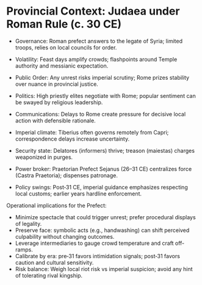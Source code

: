 # Provincial Context: Judaea under Roman Rule (c. 30 CE)

- Governance: Roman prefect answers to the legate of Syria; limited troops, relies on local councils for order.
- Volatility: Feast days amplify crowds; flashpoints around Temple authority and messianic expectation.
- Public Order: Any unrest risks imperial scrutiny; Rome prizes stability over nuance in provincial justice.
- Politics: High priestly elites negotiate with Rome; popular sentiment can be swayed by religious leadership.
- Communications: Delays to Rome create pressure for decisive local action with defensible rationale.

- Imperial climate: Tiberius often governs remotely from Capri; correspondence delays increase uncertainty.
- Security state: Delatores (informers) thrive; treason (maiestas) charges weaponized in purges.
- Power broker: Praetorian Prefect Sejanus (26–31 CE) centralizes force (Castra Praetoria); dispenses patronage.
- Policy swings: Post‑31 CE, imperial guidance emphasizes respecting local customs; earlier years hardline enforcement.

Operational implications for the Prefect:
- Minimize spectacle that could trigger unrest; prefer procedural displays of legality.
- Preserve face: symbolic acts (e.g., handwashing) can shift perceived culpability without changing outcomes.
- Leverage intermediaries to gauge crowd temperature and craft off-ramps.
- Calibrate by era: pre‑31 favors intimidation signals; post‑31 favors caution and cultural sensitivity.
- Risk balance: Weigh local riot risk vs imperial suspicion; avoid any hint of tolerating rival kingship.
